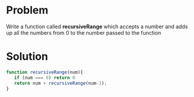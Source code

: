 # Problem

Write a function called **recursiveRange** which accepts a number and adds up all the numbers from 0 to the number passed to the function 

# Solution

```jsx
function recursiveRange(num){
   if (num === 0) return 0
   return num + recursiveRange(num-1);
}
```
